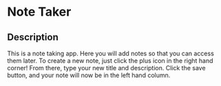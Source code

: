 # Note Taker

## Description

This is a note taking app. Here you will add notes so that you can access them later. To create a new note, just click the plus icon in the right hand corner! From there, type your new title and description. Click the save button, and your note will now be in the left hand column.